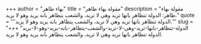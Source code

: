 +++
author = "بهاء طاهر"
title = "مقولة بهاء طاهر"
description = "مقولة بهاء طاهر: الدولة تتظاهر بانها تريد وهي لا تريد، والشعب يتظاهر بانه يريد وهو لا يريد."
quote = '''الدولة تتظاهر بانها تريد وهي لا تريد، والشعب يتظاهر بانه يريد وهو لا يريد.'''
slug = "الدولة-تتظاهر-بانها-تريد-وهي-لا-تريد-والشعب-يتظاهر-بانه-يريد-وهو-لا-يريد"
+++
الدولة تتظاهر بانها تريد وهي لا تريد، والشعب يتظاهر بانه يريد وهو لا يريد.
